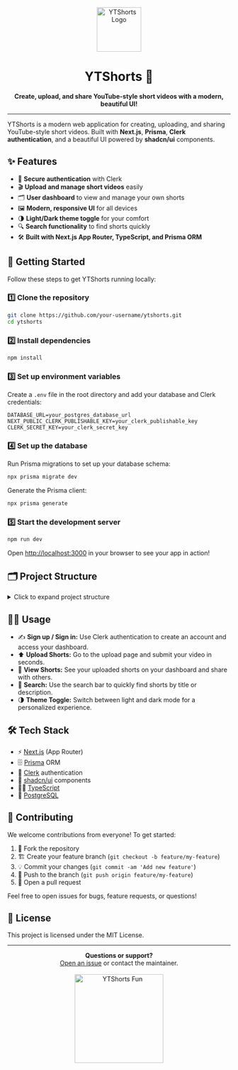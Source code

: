 

<div align="center">
	<img src="https://upload.wikimedia.org/wikipedia/commons/4/42/YouTube_icon_%282013-2017%29.png" alt="YTShorts Logo" width="100" />
	<h1>YTShorts 🚀</h1>
	<p><b>Create, upload, and share YouTube-style short videos with a modern, beautiful UI!</b></p>
</div>

---

YTShorts is a modern web application for creating, uploading, and sharing YouTube-style short videos. Built with <b>Next.js</b>, <b>Prisma</b>, <b>Clerk authentication</b>, and a beautiful UI powered by <b>shadcn/ui</b> components.


## ✨ Features

- 🔑 <b>Secure authentication</b> with Clerk
- 🎬 <b>Upload and manage short videos</b> easily
- 🗂 <b>User dashboard</b> to view and manage your own shorts
- 🖼️ <b>Modern, responsive UI</b> for all devices
- 🌗 <b>Light/Dark theme toggle</b> for your comfort
- 🔍 <b>Search functionality</b> to find shorts quickly
- 🛠️ <b>Built with Next.js App Router, TypeScript, and Prisma ORM</b>


## 🚀 Getting Started

Follow these steps to get YTShorts running locally:

### 1️⃣ Clone the repository
```sh
git clone https://github.com/your-username/ytshorts.git
cd ytshorts
```

### 2️⃣ Install dependencies
```sh
npm install
```

### 3️⃣ Set up environment variables
Create a `.env` file in the root directory and add your database and Clerk credentials:
```env
DATABASE_URL=your_postgres_database_url
NEXT_PUBLIC_CLERK_PUBLISHABLE_KEY=your_clerk_publishable_key
CLERK_SECRET_KEY=your_clerk_secret_key
```

### 4️⃣ Set up the database
Run Prisma migrations to set up your database schema:
```sh
npx prisma migrate dev
```

Generate the Prisma client:
```sh
npx prisma generate
```

### 5️⃣ Start the development server
```sh
npm run dev
```

Open [http://localhost:3000](http://localhost:3000) in your browser to see your app in action!


## 🗂️ Project Structure

<details>
	<summary>Click to expand project structure</summary>

	<pre>
├── app/                # Next.js app directory
│   ├── api/            # API routes (auth, upload, etc.)
│   ├── upload/         # Upload page
│   └── page.tsx        # Home page
├── components/         # Reusable UI and feature components
│   ├── header/         # Navbar and header components
│   ├── shorts/         # ShortCard component
│   └── ui/             # UI primitives (button, input, etc.)
├── lib/                # Prisma client and utilities
├── prisma/             # Prisma schema and migrations
├── public/             # Static assets
├── .env                # Environment variables
├── package.json        # Project metadata and scripts
└── README.md           # Project documentation
	</pre>
</details>


## 🧑‍💻 Usage

- ✍️ <b>Sign up / Sign in:</b> Use Clerk authentication to create an account and access your dashboard.
- ⬆️ <b>Upload Shorts:</b> Go to the upload page and submit your video in seconds.
- 👀 <b>View Shorts:</b> See your uploaded shorts on your dashboard and share with others.
- 🔎 <b>Search:</b> Use the search bar to quickly find shorts by title or description.
- 🌗 <b>Theme Toggle:</b> Switch between light and dark mode for a personalized experience.


## 🛠️ Tech Stack

- ⚡ [Next.js](https://nextjs.org/) (App Router)
- 🗄️ [Prisma](https://www.prisma.io/) ORM
- 🔐 [Clerk](https://clerk.com/) authentication
- 🎨 [shadcn/ui](https://ui.shadcn.com/) components
- 🧑‍💻 [TypeScript](https://www.typescriptlang.org/)
- 🐘 [PostgreSQL](https://www.postgresql.org/)


## 🤝 Contributing

We welcome contributions from everyone! To get started:

1. 🍴 Fork the repository
2. 🏗️ Create your feature branch (`git checkout -b feature/my-feature`)
3. 💡 Commit your changes (`git commit -am 'Add new feature'`)
4. 🚀 Push to the branch (`git push origin feature/my-feature`)
5. 📝 Open a pull request

Feel free to open issues for bugs, feature requests, or questions!


## 📄 License

This project is licensed under the MIT License.

---

<div align="center">
	<b>Questions or support?</b> <br>
	<a href="https://github.com/your-username/ytshorts/issues">Open an issue</a> or contact the maintainer.<br>
	<br>
	<img src="https://media.giphy.com/media/3o7aD2saalBwwftBIY/giphy.gif" width="200" alt="YTShorts Fun" />
</div>
